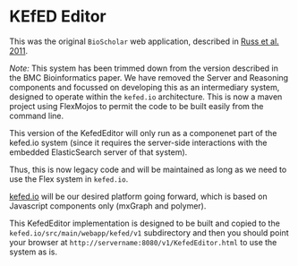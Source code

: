 # KEfED Editor
This was the original `BioScholar` web application, described in 
[Russ et al. 2011](http://www.biomedcentral.com/1471-2105/12/351).

_Note:_ This system has been trimmed down from the version described in the BMC Bioinformatics paper. We have removed the Server and Reasoning components and focussed on developing this as an intermediary system, designed to operate within the `kefed.io` architecture. 
This is now a maven project using FlexMojos to permit the code to be built easily from the command line. 

This version of the KefedEditor will only run as a componenet part of the kefed.io system (since it requires the server-side interactions with the embedded ElasticSearch server of that system). 

Thus, this is now legacy code and will be maintained as long as we need to use the Flex system in `kefed.io`. 

[kefed.io](https://github.com/SciKnowEngine/kefed.io) will be our desired platform going forward, which is based on Javascript components only (mxGraph and polymer). 

This KefedEditor implementation is designed to be built and copied to the `kefed.io/src/main/webapp/kefed/v1` subdirectory and then you should point your browser at `http://servername:8080/v1/KefedEditor.html` to use the system as is.  

